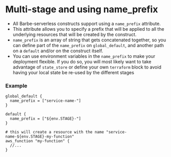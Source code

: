 # Multi-stage and using name_prefix

- All Barbe-serverless constructs support using a `name_prefix` attribute. 
- This attribute allows you to specify a prefix that will be applied to all the underlying resources that will be created by the construct.
- `name_prefix` is an array of string that gets concatenated together, so you can define part of the `name_prefix` on `global_default`, and another path on a `default` and/or on the construct itself.
- You can use environment variables in the `name_prefix` to make your deployment flexible. If you do so, you will most likely want to take advantage of `state_store` or define your own `terraform` block to avoid having your local state be re-used by the different stages

### Example

```hcl
global_default {
  name_prefix = ["service-name-"]
}

default {
  name_prefix = ["${env.STAGE}-"]
}

# this will create a resource with the name "service-name-${env.STAGE}-my-function"
aws_function "my-function" {
  //...
}
```